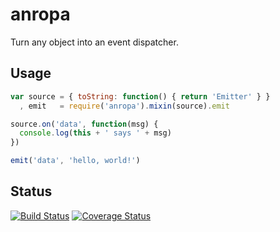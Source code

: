 anropa
======

Turn any object into an event dispatcher.

Usage
-----

```javascript
var source = { toString: function() { return 'Emitter' } }
  , emit   = require('anropa').mixin(source).emit

source.on('data', function(msg) {
  console.log(this + ' says ' + msg)
})

emit('data', 'hello, world!')
```

Status
------

[![Build Status](https://travis-ci.org/mstade/anropa.png?branch=master)](https://travis-ci.org/mstade/anropa)
[![Coverage Status](https://coveralls.io/repos/mstade/anropa/badge.png)](https://coveralls.io/r/mstade/anropa)